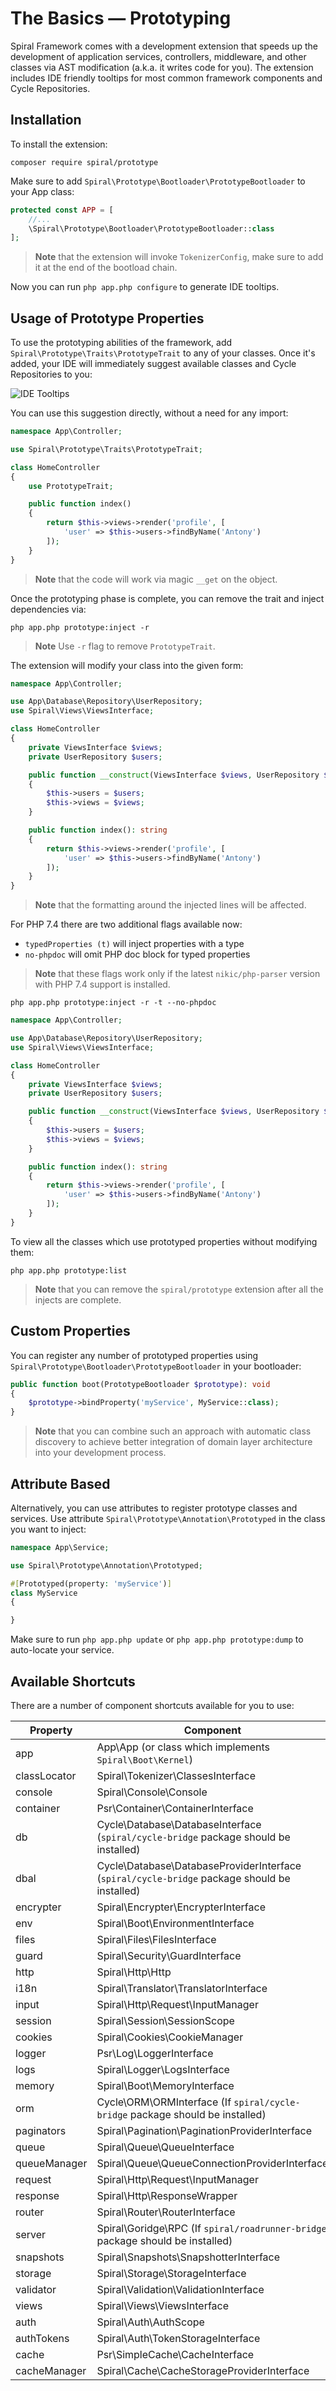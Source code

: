 # The Basics — Prototyping

Spiral Framework comes with a development extension that speeds up the development of application services, controllers,
middleware, and other classes via AST modification (a.k.a. it writes code for you). The extension includes IDE friendly
tooltips for most common framework components and Cycle Repositories.

## Installation

To install the extension:

```terminal
composer require spiral/prototype
```

Make sure to add `Spiral\Prototype\Bootloader\PrototypeBootloader` to your App class:

```php app/src/Application/Kernel.php
protected const APP = [
    //...
    \Spiral\Prototype\Bootloader\PrototypeBootloader::class
];
```

> **Note**
> that the extension will invoke `TokenizerConfig`, make sure to add it at the end of the bootload chain.

Now you can run `php app.php configure` to generate IDE tooltips.

## Usage of Prototype Properties

To use the prototyping abilities of the framework, add `Spiral\Prototype\Traits\PrototypeTrait` to any of your classes.
Once it's added, your IDE will immediately suggest available classes and Cycle Repositories to you:

![IDE Tooltips](https://user-images.githubusercontent.com/796136/67619538-8f0c8c80-f805-11e9-9cd8-0597133bf33a.gif)

You can use this suggestion directly, without a need for any import:

```php
namespace App\Controller;

use Spiral\Prototype\Traits\PrototypeTrait;

class HomeController
{
    use PrototypeTrait;

    public function index()
    {
        return $this->views->render('profile', [
            'user' => $this->users->findByName('Antony')
        ]);
    }
}
```

> **Note**
> that the code will work via magic `__get` on the object.

Once the prototyping phase is complete, you can remove the trait and inject dependencies via:

```terminal
php app.php prototype:inject -r
```

> **Note**
> Use `-r` flag to remove `PrototypeTrait`.

The extension will modify your class into the given form:

```php
namespace App\Controller;

use App\Database\Repository\UserRepository;
use Spiral\Views\ViewsInterface;

class HomeController
{
    private ViewsInterface $views;
    private UserRepository $users;

    public function __construct(ViewsInterface $views, UserRepository $users)
    {
        $this->users = $users;
        $this->views = $views;
    }

    public function index(): string
    {
        return $this->views->render('profile', [
            'user' => $this->users->findByName('Antony')
        ]);
    }
}
```

> **Note**
> that the formatting around the injected lines will be affected.

For PHP 7.4 there are two additional flags available now:

- `typedProperties (t)` will inject properties with a type
- `no-phpdoc` will omit PHP doc block for typed properties

> **Note**
> that these flags work only if the latest `nikic/php-parser` version with PHP 7.4 support is installed.

```terminal
php app.php prototype:inject -r -t --no-phpdoc
```

```php
namespace App\Controller;

use App\Database\Repository\UserRepository;
use Spiral\Views\ViewsInterface;

class HomeController
{
    private ViewsInterface $views;
    private UserRepository $users;

    public function __construct(ViewsInterface $views, UserRepository $users)
    {
        $this->users = $users;
        $this->views = $views;
    }

    public function index(): string
    {
        return $this->views->render('profile', [
            'user' => $this->users->findByName('Antony')
        ]);
    }
}
```

To view all the classes which use prototyped properties without modifying them:

```terminal
php app.php prototype:list
```

> **Note**
> that you can remove the `spiral/prototype` extension after all the injects are complete.

## Custom Properties

You can register any number of prototyped properties using `Spiral\Prototype\Bootloader\PrototypeBootloader` in your
bootloader:

```php
public function boot(PrototypeBootloader $prototype): void
{
    $prototype->bindProperty('myService', MyService::class);
}
```

> **Note**
> that you can combine such an approach with automatic class discovery to achieve better integration of domain layer
> architecture into your development process.

## Attribute Based

Alternatively, you can use attributes to register prototype classes and services. Use
attribute `Spiral\Prototype\Annotation\Prototyped` in the class you want to inject:

```php
namespace App\Service;

use Spiral\Prototype\Annotation\Prototyped;

#[Prototyped(property: 'myService')]
class MyService
{

}
```

Make sure to run `php app.php update` or `php app.php prototype:dump` to auto-locate your service.

## Available Shortcuts

There are a number of component shortcuts available for you to use:

| Property     | Component                                                                                    |
|--------------|----------------------------------------------------------------------------------------------|
| app          | App\App (or class which implements `Spiral\Boot\Kernel`)                                     |
| classLocator | Spiral\Tokenizer\ClassesInterface                                                            |
| console      | Spiral\Console\Console                                                                       |
| container    | Psr\Container\ContainerInterface                                                             |
| db           | Cycle\Database\DatabaseInterface (`spiral/cycle-bridge` package should be installed)         |
| dbal         | Cycle\Database\DatabaseProviderInterface (`spiral/cycle-bridge` package should be installed) |
| encrypter    | Spiral\Encrypter\EncrypterInterface                                                          |
| env          | Spiral\Boot\EnvironmentInterface                                                             |
| files        | Spiral\Files\FilesInterface                                                                  |
| guard        | Spiral\Security\GuardInterface                                                               |
| http         | Spiral\Http\Http                                                                             |
| i18n         | Spiral\Translator\TranslatorInterface                                                        |
| input        | Spiral\Http\Request\InputManager                                                             |
| session      | Spiral\Session\SessionScope                                                                  |
| cookies      | Spiral\Cookies\CookieManager                                                                 |
| logger       | Psr\Log\LoggerInterface                                                                      |
| logs         | Spiral\Logger\LogsInterface                                                                  |
| memory       | Spiral\Boot\MemoryInterface                                                                  |
| orm          | Cycle\ORM\ORMInterface (If `spiral/cycle-bridge` package should be installed)                |
| paginators   | Spiral\Pagination\PaginationProviderInterface                                                |
| queue        | Spiral\Queue\QueueInterface                                                                  |
| queueManager | Spiral\Queue\QueueConnectionProviderInterface                                                |
| request      | Spiral\Http\Request\InputManager                                                             |
| response     | Spiral\Http\ResponseWrapper                                                                  |
| router       | Spiral\Router\RouterInterface                                                                |
| server       | Spiral\Goridge\RPC (If `spiral/roadrunner-bridge` package should be installed)               |
| snapshots    | Spiral\Snapshots\SnapshotterInterface                                                        |
| storage      | Spiral\Storage\StorageInterface                                                              |
| validator    | Spiral\Validation\ValidationInterface                                                        |
| views        | Spiral\Views\ViewsInterface                                                                  |
| auth         | Spiral\Auth\AuthScope                                                                        |
| authTokens   | Spiral\Auth\TokenStorageInterface                                                            |
| cache        | Psr\SimpleCache\CacheInterface                                                               |
| cacheManager | Spiral\Cache\CacheStorageProviderInterface                                                   |
